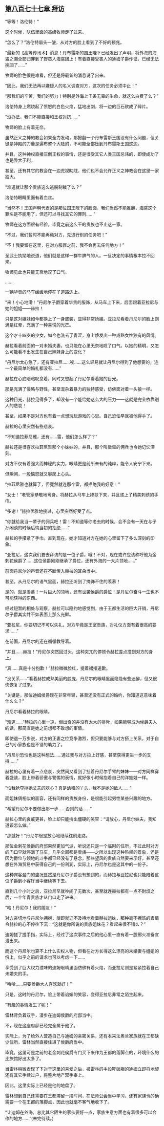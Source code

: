 ## [第八百七十七章 拜访](https://www.xxbiquge.com/11_11222/9023299.html)


  “等等！洛伦特！”

  这个时候，队伍里面的高级牧师走了过来。

  “怎么了？”洛伦特眉头一皱，从对方的脸上看到了不好的预兆。

  “最新的【高等传讯术】消息！丹布雷斯的国王陛下已经发出了声明，将外海的海盗之潮全部归罪到了野蛮人海盗团上！有着直接受害人的迪姆子爵作证，已经无法挽回了……”

  牧师的脸色很是难看，但还是将最新的消息说了出来。

  “因此，我们无法再以嫌疑人的名义调查对方，这次的任务必须中止！”

  “那我们的辛苦，我们的努力！特别是外海上千条无辜的生命，就这么白费了么？”

  洛伦特身上燃烧起了愤怒的白色火焰，猛地出剑，将一边的巨石砍成了碎片。

  “没办法，我们不能直接和王权对抗……”

  牧师的脸上有着无奈。

  虽然正义之神的教会如果全力发动，那掀翻一个丹布雷斯王国没有什么问题，但关键是神殿的力量是遍布整个大陆的，不可能全部压到丹布雷斯王国这边。

  并且，这种神权直接压倒王权的事情，还是很受其它人类王国忌讳的，即使成功了也是弊大于利。

  甚至，还有其它的教会在一边虎视眈眈，他们也不会允许正义之神教会在这里一家独大。

  “难道就让那个贵族这么逃脱制裁了么？”

  洛伦特眼睛里面有着血丝。

  “当然不！王国声明代表的是那位国王陛下的脸面，我们当然不能推翻，海盗这个罪名是不能用了，但还可以寻找其它的罪刑……”

  牧师在这方面很有经验，毕竟之前这么干的贵族也不止这一家。

  “不过，我们暂时不能再动对方，先进行别的任务吧！”

  “不！我要留在这里，在对方服罪之前，我不会再去任何地方！”

  圣武士执拗地说道，他们就是这样一群牛脾气的人。一旦决定的事情根本拉不回来。

  牧师见此也只能无奈地叹了口气。

  ……

  一辆华贵的马车缓缓地停在了道路边上。

  “来！小心地滑！”丹尼尔子爵穿着华贵的服饰，从马车上下来，后面跟着亚拉尼与她的姐姐——赫拉！

  只是这对姐妹如今都换上了一身盛装，显得非常娇媚。亚拉尼看着丹尼尔的脸上则满是红晕，充满了一种喜悦的光芒。

  这个才十四岁的少女，如今也洗去了青涩，身上焕发出一种成熟女性独有的风情。

  赫拉看着前面的一对未婚夫妻，也只能在心里无奈地叹了口气。以她的精明，又怎么可能看不出发生在自己妹妹身上的变化？

  “丹尼尔太心急了，还有亚拉尼……唉……这么轻易就让丹尼尔得到了他想要的，连一个最简单的婚礼都没有……”

  赫拉在心底暗暗叹息着，同时又想起了丹尼尔看着她的目光。

  那是充满了侵略与野性，甚至混杂着暴力的独特感受，仿佛面对着一头狼一样。

  这种目光，赫拉见得多了，却没有一个能给她这么大的压力——这就是完全依靠别人的悲哀！

  甚至，如果不是对方也有着一点想玩玩游戏的心思。自己恐怕早就被他得手了。

  赫拉的心里突然有些悲哀。

  “不知道拉菲尼雅，还有……雷，他们怎么样了？”

  赫拉还是很喜欢拉菲尼雅那个小妹妹的，并且，那个叫做雷的佣兵也令她记忆深刻。

  对方不仅有着强大而神秘的实力，眼睛更是前所未有的纯粹，能令人安宁下来。

  但瞬间，一股恼怒就又攀爬上心头。

  “拉菲尼雅也就算了，但竟然就连那个雷，都拒绝我的好意！”

  “女士！”老管家恭敬地弯身。将赫拉从马车上掺扶下来，并且递上了精美刺绣的手巾。

  “多谢！”赫拉优雅地接过，心里突然好受了点。

  “你就给我当一辈子的佣兵吧！雷！不知道等你老去的时候，会不会有一天在与子孙闲谈的时候后悔当初的拒绝……”

  赫拉的手攥紧了手巾。直到现在，她才知道对方在她的心里留下了多么深刻的印象。

  “亚拉尼，这次我们要去拜访的是一位子爵，哦！不对，现在或许应该称呼他为金刺花侯爵了……这位侯爵刚刚继承了爵位，还有外海的一大片领地……”

  前面丹尼尔的声音还在不断传入赫拉的耳朵当中。

  甚至。从丹尼尔的语气里面，赫拉还听到了掩饰不住的羡慕！

  是的，就是羡慕！一片巨大的领地，还有世袭侯爵的爵位！是丹尼尔奋斗一生也不可能获得的东西。

  经过短暂的相处与观察，赫拉可以隐约地感觉到，由于王都生活的巨大开销，丹尼尔子爵其实并不如表面上那么光鲜。

  “亚拉尼，你要切记不可以失礼，对方毕竟是王室贵族，对礼仪方面有着很高的要求……”

  在前面，丹尼尔的还在循循教导着。

  “并且……赫拉！”丹尼尔突然回过头，这种突兀的停顿令赫拉差点撞到对方的身上。

  “真……真是十分抱歉！”赫拉微微脸红，提着裙摆道歉。

  “没关系……”看着赫拉成熟美丽的脸庞，丹尼尔的眼睛里面隐隐有些迷醉，但又很快恢复了过来。

  “关键是，那位迪姆侯爵现在非常年轻，甚至还没有正式的婚约，你知道这意味着什么么？”

  丹尼尔看着赫拉的眼睛。

  “难道……”赫拉的心里一凉，但出奇的并没有太大的排斥，如果能够成为侯爵夫人的话，那简直是她之前想都不敢想的事情。

  即使退一万步说，对方的正妻之位竞争激烈，但只要能够与对方搭上关系，对于自己的小家族也是不错的助力了。

  “丹尼尔恐怕也是这种想法……通过我与对方拉上好感，甚至获得更进一步的支持……”

  赫拉的心里有着一点悲哀，突然间又看到了扯着丹尼尔手臂的妹妹——对方同样穿着盛装，脸上带着骄傲与警惕的表情，就好像小时候抱着自己的洋娃娃一样。

  “怕我抢夺掉她丈夫的欢心？真是幼稚的丫头，我不是她的敌人……”

  而姐妹俩相似的面容，还有同样的贵族身份，是很能引起男性某些兴趣的地方。

  “希望丹尼尔不要做出那一步……否则的话……”

  赫拉心里的哀戚更甚，脸上却只能挤出僵硬的笑容：“请放心，丹尼尔妹夫，我知道该怎么做。”

  “那就好！”丹尼尔很是放心地继续往前走路。

  那位金刺花侯爵的府邸果然更加气派，听说还只是一个临时的住所，不过此时对方的门口早就停满了马车，几乎全部都是贵族——之所以出现这种热闹的景象，还是因为爵位与领地的斗争都已经没有了悬念，那些望风的贵族自然要来示好，甚至还想在外海贸易中获得自己的一份利润，实际上，丹尼尔也是这其中的一份子。

  这种宾客盈门的盛况显然是丹尼尔子爵没有想到的，而赫拉与亚拉尼也只能陪着这位子爵到小客厅当中继续等下去。

  直到几个小时之后，亚拉尼早就吵闹了无数次，甚至就连赫拉都有一点不耐烦之后，一个年青贵族才从门口走了进来。

  “哈！丹尼尔！我的朋友！”

  对方亲切地与丹尼尔拥抱，旋即就迫不及待地看着赫拉姐妹，那种毫不掩饰的表情令赫拉的心不停往下沉：“这就是你所说的贵族姐妹花？看起来很不错么？”

  迪姆搓了搓手指，实际上，经过了这次事件之后的他心里一直有着一股邪火准备宣泄出来。

  而这个丹尼尔也算不上什么实权人物，但看在对方长得这么漂亮的未婚妻与姐姐的份上，似乎之前的请求也可以考虑一下……

  享受到了巨大权力滋味的迪姆眼睛里面仿佛有着火焰，而亚拉尼则是紧紧拉着自己未婚夫的手。

  “哈哈……只要侯爵大人喜欢就好！”

  只是，这时的丹尼尔，脸上带着谄媚的笑容，变得亚拉尼非常之陌生起来。

  “有趣的事情发生了呢！”

  雷林背负着双手，漫步在迪姆侯爵的府邸当中。

  不，现在这座府邸已经完全属于他了。

  实际上，为了给外人营造自己与迪姆的亲密关系，还有本来法奥兰家族就在王都缺少住所，雷林当然直接住进了侯爵府当中。

  毕竟，这里可是之前的老金刺花侯爵专门买下来作为王都的落脚点的，环境什么的比旅馆好出太多了。

  当雷林稍微表现了下对于这里的喜爱之后，被雷林的手段吓破胆的迪姆立即将地契还有其它手续过户，将整片地产双手奉上。

  因此，这里实际上已经是他的地盘了。

  雷林想到自己还需要在王都滞留一段时间，在法师公会当中学习，还有家族也的确需要一个在王都的落脚点，因此也就毫不客气地收下了。

  “让迪姆在外海，总比其它陌生的家伙要好一点，家族生意方面也有着很多可以合作的地方……”(未完待续。)
